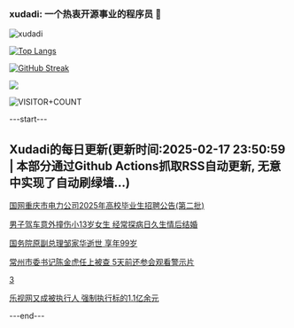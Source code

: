 ### xudadi: 一个热衷开源事业的程序员 👋

![xudadi](https://github-readme-stats-git-masterorgs-github-readme-stats-team.vercel.app/api?username=xudadi)

[![Top Langs](https://github-readme-stats.vercel.app/api/top-langs/?username=xudadi)](https://github.com/anuraghazra/github-readme-stats)

[![GitHub Streak](https://streak-stats.demolab.com?user=xudadi&locale=zh_Hans)](https://git.io/streak-stats)

![](https://raw.githubusercontent.com/xudadi/xudadi/main/assets/github-contribution-grid-snake.svg)

![VISITOR+COUNT](https://komarev.com/ghpvc/?username=xudadi&label=VISITOR+COUNT)


---start---

## Xudadi的每日更新(更新时间:2025-02-17 23:50:59 | 本部分通过Github Actions抓取RSS自动更新, 无意中实现了自动刷绿墙...)

[国网重庆市电力公司2025年高校毕业生招聘公告(第二批)](https://www.gongkaoleida.com/article/2290880)

[男子驾车意外撞伤小13岁女生 经常探病日久生情后结婚](https://m.163.com/news/article/JOK8TGLE0514R9OJ.html)

[国务院原副总理邹家华逝世 享年99岁](https://m.163.com/news/article/JOK7L18N0001899N.html)

[常州市委书记陈金虎任上被查 5天前还参会观看警示片](https://m.163.com/news/article/JOK5S5K2055040N3.html)

[3](https://m.163.com/touch/news/sub/domestic)

[乐视网又成被执行人 强制执行标的1.1亿余元](https://m.163.com/news/article/JOJVN6FD0534A4SC.html)

---end---
